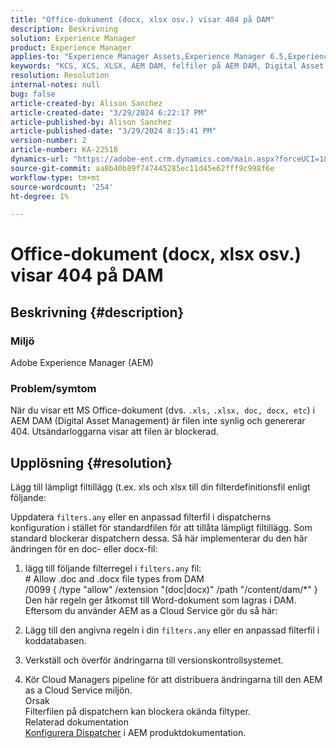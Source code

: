 ```yaml
---
title: "Office-dokument (docx, xlsx osv.) visar 404 på DAM"
description: Beskrivning
solution: Experience Manager
product: Experience Manager
applies-to: "Experience Manager Assets,Experience Manager 6.5,Experience Manager"
keywords: "KCS, XCS, XLSX, AEM DAM, felfiler på AEM DAM, Digital Asset Management, doc, docx, office"
resolution: Resolution
internal-notes: null
bug: false
article-created-by: Alison Sanchez
article-created-date: "3/29/2024 6:22:17 PM"
article-published-by: Alison Sanchez
article-published-date: "3/29/2024 8:15:41 PM"
version-number: 2
article-number: KA-22518
dynamics-url: "https://adobe-ent.crm.dynamics.com/main.aspx?forceUCI=1&pagetype=entityrecord&etn=knowledgearticle&id=1455f040-f9ed-ee11-a203-6045bd045872"
source-git-commit: aa8b40b89f747445285ec11d45e62fff9c998f6e
workflow-type: tm+mt
source-wordcount: '254'
ht-degree: 1%

---
```


# Office-dokument (docx, xlsx osv.) visar 404 på DAM

## Beskrivning {#description}


### Miljö

Adobe Experience Manager (AEM)

### Problem/symtom

När du visar ett MS Office-dokument (dvs. `.xls,` `.xlsx, doc, docx, etc`) i AEM DAM (Digital Asset Management) är filen inte synlig och genererar 404. Utsändarloggarna visar att filen är blockerad.




## Upplösning {#resolution}


Lägg till lämpligt filtillägg (t.ex. xls och xlsx till din filterdefinitionsfil enligt följande:

Uppdatera `filters.any` eller en anpassad filterfil i dispatcherns konfiguration i stället för standardfilen för att tillåta lämpligt filtillägg. Som standard blockerar dispatchern dessa. Så här implementerar du den här ändringen för en doc- eller docx-fil:

1. lägg till följande filterregel i `filters.any` fil:
   <br># Allow .doc and .docx file types from DAM
   <br>/0099 { /type &quot;allow&quot; /extension &quot;(doc|docx)&quot; /path &quot;/content/dam/\*&quot; }<br>
Den här regeln ger åtkomst till Word-dokument som lagras i DAM. Eftersom du använder AEM as a Cloud Service gör du så här:



2. Lägg till den angivna regeln i din `filters.any` eller en anpassad filterfil i koddatabasen.
3. Verkställ och överför ändringarna till versionskontrollsystemet.
4. Kör Cloud Managers pipeline för att distribuera ändringarna till den AEM as a Cloud Service miljön.
   <br>Orsak<br>
Filterfilen på dispatchern kan blockera okända filtyper.
   <br>Relaterad dokumentation<br>
   [Konfigurera Dispatcher](https://experienceleague.adobe.com/docs/experience-manager-dispatcher/using/configuring/dispatcher-configuration.html?lang=en) i AEM produktdokumentation.
   <br> <br>

